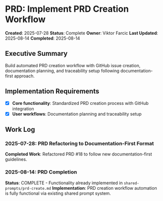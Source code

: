 # PRD: Implement PRD Creation Workflow

**Created**: 2025-07-28
**Status**: Complete
**Owner**: Viktor Farcic
**Last Updated**: 2025-08-14
**Completed**: 2025-08-14

## Executive Summary
Build automated PRD creation workflow with GitHub issue creation, documentation planning, and traceability setup following documentation-first approach.

## Implementation Requirements
- [x] **Core functionality**: Standardized PRD creation process with GitHub integration
- [x] **User workflows**: Documentation planning and traceability setup

## Work Log
### 2025-07-28: PRD Refactoring to Documentation-First Format
**Completed Work**: Refactored PRD #18 to follow new documentation-first guidelines.

### 2025-08-14: PRD Completion
**Status**: COMPLETE - Functionality already implemented in `shared-prompts/prd-create.md`
**Implementation**: PRD creation workflow automation is fully functional via existing shared prompt system.
